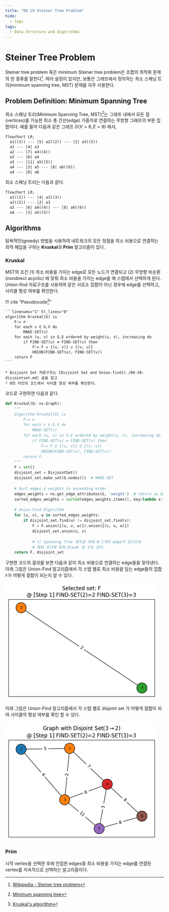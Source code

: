 ```yaml
---
title: "08.29 Steiner Tree Problem"
hide:
  - tags
tags:
  - Data Structure and Algorithms
---
```


# Steiner Tree Problem

Steiner tree problem 혹은 minimum Steiner tree problem은 조합의 최적화 문제의 한 종류를 말한다[^1]. 여러 설정이 있지만, 보통은 그래프에서 정의하는 최소 스패닝 트리(minimum spanning tree, MST) 문제를 자주 사용한다.

## Problem Definition: Minimum Spanning Tree

최소 스패닝 트리(Minimum Spanning Tree, MST)[^2]는 그래프 내에서 모든 점(vertices)를 가능한 최소 총 간선(edge) 가중치로 연결하는 무방향 그래프의 부분 집합이다. 예를 들어 다음과 같은 그래프 $G(V=6, E=9)$ 에서, 

``` mermaid
flowchart LR;
  a1((1)) --- |5| a2((2)) --- |2| a3((3))
  a1 --- |4| a3
  a2 --- |7| a4((4))
  a3 --- |6| a4
  a3 --- |11| a5((5))
  a4 --- |3| a5 --- |8| a6((6))
  a4 --- |8| a6
```

최소 스패닝 트리는 다음과 같다.

``` mermaid
flowchart LR;
  a1((1)) --- |4| a3((3))
  a2((2)) --- |2| a3
  a3 --- |6| a4((4)) --- |8| a6((6))
  a4 --- |3| a5((5)) 
```

## Algorithms

탐욕적인(greedy) 방법을 사용하여 네트워크의 모든 정점을 최소 비용으로 연결하는 최적 해답을 구하는 **Kruskal**과 **Prim** 알고리즘이 있다.

### Kruskal

MST의 조건 (1) 최소 비용을 가지는 edge로 모든 노드가 연결되고 (2) 무방향 비순환(nondirect acyclic) 에 맞춰 최소 비용을 가지는 edge를 매 스탭에서 선택하게 된다. Union-find 자료구조를 사용하여 같은 서로소 집합이 아닌 경우에 edge를 선택하고, 사이클 형성 여부를 확인한다.

!!! cite "Pseudocode[^3]" 

    ```linenums="1" hl_lines="8"
    algorithm Kruskal(G) is
        F:= ∅
        for each v ∈ G.V do
            MAKE-SET(v)
        for each (u, v) in G.E ordered by weight(u, v), increasing do
            if FIND-SET(u) ≠ FIND-SET(v) then
                F:= F ∪ {(u, v)} ∪ {(v, u)}
                UNION(FIND-SET(u), FIND-SET(v))
        return F
    ```

    * Disjoint Set 자료구조는 [Disjoint Set and Union-find](./08-28-disjointset.md) 글을 참고
    * 8번 라인의 코드에서 사이클 형성 여부를 확인한다.

코드로 구현하면 다음과 같다.

```py linenums="1"
def Kruskal(G: nx.Graph):
    """
    algorithm Kruskal(G) is
        F:= ∅
        for each v ∈ G.V do
            MAKE-SET(v)
        for each (u, v) in G.E ordered by weight(u, v), increasing do
            if FIND-SET(u) ≠ FIND-SET(v) then
                F:= F U {(u, v)} U {(v, u)}
                UNION(FIND-SET(u), FIND-SET(v))
        return F
    """
    F = set()
    disjoint_set = DisjointSet()
    disjoint_set.make_set(G.nodes())  # MAKE-SET

    # Sort edges & weights in ascending order
    edges_weights = nx.get_edge_attributes(G, 'weight')  # return as Dict[tuple, int]
    sorted_edges_weights = sorted(edges_weights.items(), key=lambda x: x[1], reverse=False)
    
    # Union-Find Algorithm 
    for (u, v), w in sorted_edges_weights:
        if disjoint_set.find(u) != disjoint_set.find(v):
            F = F.union({(u, v, w)}).union({(v, u, w)})
            disjoint_set.union(u, v)

            # +) Spanning Tree 정의상 최대 N-1개의 edge가 있으므로 
            # 해당 조건에 맞춰 break 걸 수도 있다.
    return F, disjoint_set
```

구현한 코드의 결과를 보면 다음과 같이 최소 비용으로 연결하는 edge들을 찾아낸다. 아래 그림은 Union-Find 알고리즘에서 각 스텝 별로 최소 비용을 담는 edge들의 집합 `F`가 어떻게 결합이 되는지 알 수 있다.

![disjointset](./img/08-29-graph_F.gif)

아래 그림은 Union-Find 알고리즘에서 각 스텝 별로 disjoint set 가 어떻게 결합이 되여 사이클의 형성 여부를 확인 할 수 있다.

![disjointset](./img/08-29-graph_with_dis_set.gif)

### Prim

시작 vertex을 선택한 후에 인접한 edges중 최소 비용을 가지는 edge를 연결된 vertex를 지속적으로 선택하는 알고리즘이다.

[^1]: [Wikipedia - Steiner tree problem](https://en.wikipedia.org/wiki/Steiner_tree_problem)
[^2]: [Minimum spanning tree](https://en.wikipedia.org/wiki/Minimum_spanning_tree)
[^3]: [Kruskal's algorithm](https://en.wikipedia.org/wiki/Kruskal%27s_algorithm)
[^4]: [Prim's algorithm](https://en.wikipedia.org/wiki/Prim%27s_algorithm)
[^8]: [슈타이너 트리 2-근사 알고리즘](https://gazelle-and-cs.tistory.com/65)